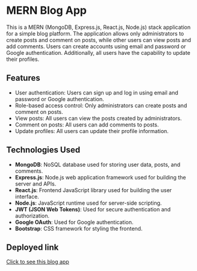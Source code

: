 # MERN Blog App

This is a MERN (MongoDB, Express.js, React.js, Node.js) stack application for a simple blog platform. The application allows only administrators to create posts and comment on posts, while other users can view posts and add comments. Users can create accounts using email and password or Google authentication. Additionally, all users have the capability to update their profiles.

## Features

- User authentication: Users can sign up and log in using email and password or Google authentication.
- Role-based access control: Only administrators can create posts and comment on posts.
- View posts: All users can view the posts created by administrators.
- Comment on posts: All users can add comments to posts.
- Update profiles: All users can update their profile information.

## Technologies Used

- **MongoDB**: NoSQL database used for storing user data, posts, and comments.
- **Express.js**: Node.js web application framework used for building the server and APIs.
- **React.js**: Frontend JavaScript library used for building the user interface.
- **Node.js**: JavaScript runtime used for server-side scripting.
- **JWT (JSON Web Tokens)**: Used for secure authentication and authorization.
- **Google OAuth**: Used for Google authentication.
- **Bootstrap**: CSS framework for styling the frontend.

## Deployed link
[Click to see this blog app](https://mern-blog-app-drpu.onrender.com/)
